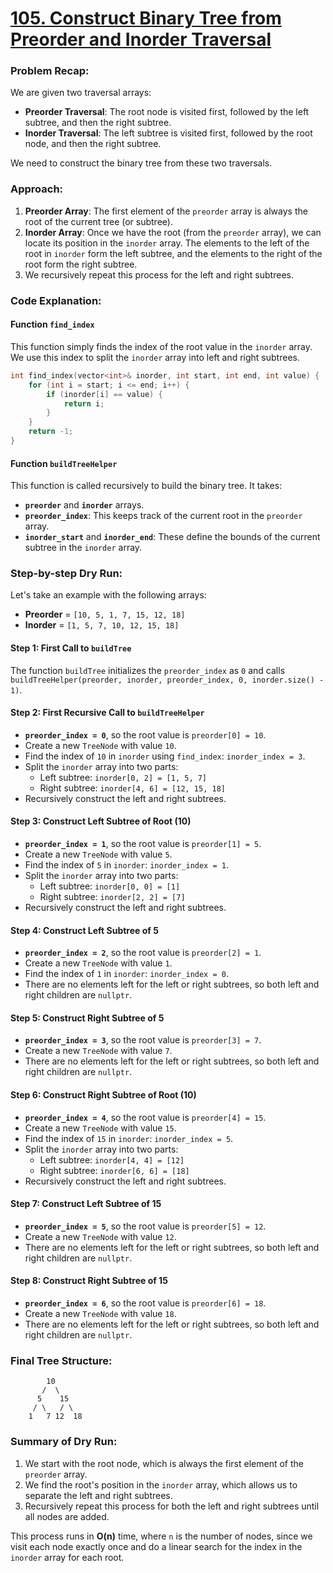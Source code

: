 # [105. Construct Binary Tree from Preorder and Inorder Traversal](https://leetcode.com/problems/construct-binary-tree-from-preorder-and-inorder-traversal/)

### Problem Recap:

We are given two traversal arrays:

- **Preorder Traversal**: The root node is visited first, followed by the left subtree, and then the right subtree.
- **Inorder Traversal**: The left subtree is visited first, followed by the root node, and then the right subtree.

We need to construct the binary tree from these two traversals.

### Approach:

1. **Preorder Array**: The first element of the `preorder` array is always the root of the current tree (or subtree).
2. **Inorder Array**: Once we have the root (from the `preorder` array), we can locate its position in the `inorder` array. The elements to the left of the root in `inorder` form the left subtree, and the elements to the right of the root form the right subtree.
3. We recursively repeat this process for the left and right subtrees.

### Code Explanation:

#### Function `find_index`

This function simply finds the index of the root value in the `inorder` array. We use this index to split the `inorder` array into left and right subtrees.

```cpp
int find_index(vector<int>& inorder, int start, int end, int value) {
    for (int i = start; i <= end; i++) {
        if (inorder[i] == value) {
            return i;
        }
    }
    return -1;
}
```

#### Function `buildTreeHelper`

This function is called recursively to build the binary tree. It takes:

- **`preorder`** and **`inorder`** arrays.
- **`preorder_index`**: This keeps track of the current root in the `preorder` array.
- **`inorder_start`** and **`inorder_end`**: These define the bounds of the current subtree in the `inorder` array.

### Step-by-step Dry Run:

Let's take an example with the following arrays:

- **Preorder** = `[10, 5, 1, 7, 15, 12, 18]`
- **Inorder** = `[1, 5, 7, 10, 12, 15, 18]`

#### Step 1: First Call to `buildTree`

The function `buildTree` initializes the `preorder_index` as `0` and calls `buildTreeHelper(preorder, inorder, preorder_index, 0, inorder.size() - 1)`.

#### Step 2: First Recursive Call to `buildTreeHelper`

- **`preorder_index = 0`**, so the root value is `preorder[0] = 10`.
- Create a new `TreeNode` with value `10`.
- Find the index of `10` in `inorder` using `find_index`: `inorder_index = 3`.
- Split the `inorder` array into two parts:
  - Left subtree: `inorder[0, 2] = [1, 5, 7]`
  - Right subtree: `inorder[4, 6] = [12, 15, 18]`
- Recursively construct the left and right subtrees.

#### Step 3: Construct Left Subtree of Root (10)

- **`preorder_index = 1`**, so the root value is `preorder[1] = 5`.
- Create a new `TreeNode` with value `5`.
- Find the index of `5` in `inorder`: `inorder_index = 1`.
- Split the `inorder` array into two parts:
  - Left subtree: `inorder[0, 0] = [1]`
  - Right subtree: `inorder[2, 2] = [7]`
- Recursively construct the left and right subtrees.

#### Step 4: Construct Left Subtree of 5

- **`preorder_index = 2`**, so the root value is `preorder[2] = 1`.
- Create a new `TreeNode` with value `1`.
- Find the index of `1` in `inorder`: `inorder_index = 0`.
- There are no elements left for the left or right subtrees, so both left and right children are `nullptr`.

#### Step 5: Construct Right Subtree of 5

- **`preorder_index = 3`**, so the root value is `preorder[3] = 7`.
- Create a new `TreeNode` with value `7`.
- There are no elements left for the left or right subtrees, so both left and right children are `nullptr`.

#### Step 6: Construct Right Subtree of Root (10)

- **`preorder_index = 4`**, so the root value is `preorder[4] = 15`.
- Create a new `TreeNode` with value `15`.
- Find the index of `15` in `inorder`: `inorder_index = 5`.
- Split the `inorder` array into two parts:
  - Left subtree: `inorder[4, 4] = [12]`
  - Right subtree: `inorder[6, 6] = [18]`
- Recursively construct the left and right subtrees.

#### Step 7: Construct Left Subtree of 15

- **`preorder_index = 5`**, so the root value is `preorder[5] = 12`.
- Create a new `TreeNode` with value `12`.
- There are no elements left for the left or right subtrees, so both left and right children are `nullptr`.

#### Step 8: Construct Right Subtree of 15

- **`preorder_index = 6`**, so the root value is `preorder[6] = 18`.
- Create a new `TreeNode` with value `18`.
- There are no elements left for the left or right subtrees, so both left and right children are `nullptr`.

### Final Tree Structure:

```
        10
       /  \
      5    15
     / \   / \
    1   7 12  18
```

### Summary of Dry Run:

1. We start with the root node, which is always the first element of the `preorder` array.
2. We find the root's position in the `inorder` array, which allows us to separate the left and right subtrees.
3. Recursively repeat this process for both the left and right subtrees until all nodes are added.

This process runs in **O(n)** time, where `n` is the number of nodes, since we visit each node exactly once and do a linear search for the index in the `inorder` array for each root.
